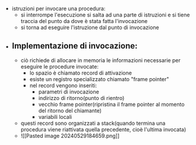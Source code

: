 - istruzioni per invocare una procedura:
	- si interrompe l'esecuzione si salta ad una parte di istruzioni e si tiene traccia del punto da dove è stata fatta l'invocazione 
	- si torna ad eseguire l'istruzione dal punto di invocazione
- ## Implementazione di invocazione:
	- ciò richiede di allocare in memoria le informazioni necessarie per eseguire le procedure invocate:
		- lo spazio è chiamato record di attivazione
		- esiste un registro specializzato chiamato "frame pointer"
		- nel record vengono inseriti: 
			- parametri di invocazione 
			- indirizzo di ritorno(punto di rientro)
			- vecchio frame pointer(ripristina il frame pointer al momento del ritorno del chiamante)
			- variabili locali
	- questi record sono organizzati a stack(quando termina una procedura viene riattivata quella precedente, cioè l'ultima invocata)
	- ![[Pasted image 20240529184659.png]]